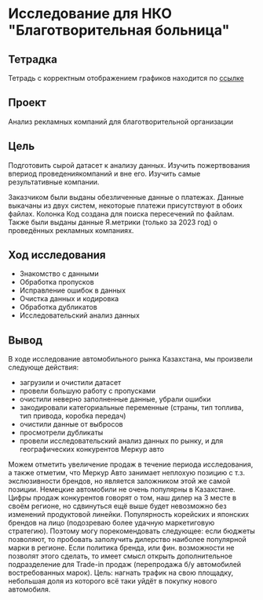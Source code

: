 # Исследование для НКО "Благотворительная больница"
## Тетрадка
Тетрадь с корректным отображением графиков находится по [ссылке](https://nbviewer.org/github/egormusalimov/pet_projects/blob/f820f45ee135087fa3b5f16a5c0a30238f04ffb5/auto_KZ/Auto_kz%20%282%29.ipynb)

## Проект
Анализ рекламных компаний для благотворительной организации
## Цель
Подготовить сырой датасет к анализу данных. Изучить пожертвования впериод проведениякомпаний и вне его. Изучить самые результативные компании.

Заказчиком были выданы обезличенные данные о платежах. Данные выкачаны из двух систем, некоторые платежи присутствуют в обоих файлах. Колонка Код создана для поиска пересечений по файлам. Также были выданы данные Я.метрики (только за 2023 год) о проведённых рекламных компаниях.

## Ход исследования
- Знакомство с данными
- Обработка пропусков
- Исправление ошибок в данных
- Очистка данных и кодировка
- Обработка дубликатов
- Исследовательский анализ данных
## Вывод
В ходе исследование автомобильного рынка Казахстана, мы произвели следующе действия:
- загрузили и очистили датасет
- провели большую работу с пропусками
- очистили неверно заполненные данные, убрали ошибки
- закодировали категориальные переменные (страны, тип топлива, тип привода, коробка передач)
- очистили данные от выбросов
- просмотрели дубликаты
- провели исследовательский анализ данных по рынку, и для географических конкурентов Меркур авто
  
Можем отметить увеличение продаж в течение периода исследования, а также отметим, что Меркур Авто занимает неплохую позицию с т.з. экслюзивности брендов, но является заложником этой же самой позиции. Немецкие автомобили не очень популярны в Казахстане. Цифры продаж конкурентов говорят о том, наш дилер на 3 месте в своём регионе, но сдвинуться ещё выше будет невозможно без изменений продуктовой линейки. Популярность корейских и японских брендов на лицо (подозреваю более удачную маркетиговую стратегию). Поэтому могу порекомендовать следующее: если бюджеты позволяют, то пробовать заполучить дилерство наиболее популярной марки в регионе. Если политика бренда, или фин. возможности не позволят этого сделать, то имеет смысл открыть дополнительное подразделение для Trade-in продаж (перепродажа б/у автомобилей востребованных марок). Цель: нагнать трафик на свою площадку, небольшая доля из которого всё таки уйдёт в покупку нового автомобиля.
